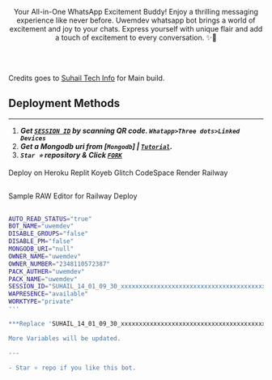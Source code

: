 
  <p align="center">Your All-in-One WhatsApp Excitement Buddy! Enjoy a thrilling messaging experience like never before. Uwemdev whatsapp bot brings a world of excitement and joy to your chats. Express yourself with unique flair and add a touch of excitement to every conversation. ✨🤖
  
  <br/><br/>
  
  Credits goes to <a href="https://github.com/SuhailTechInfo/">Suhail Tech Info</a> for Main build.</p>

  
  
 

 
## Deployment Methods
---
1. ***Get [`SESSION ID`](https://suhail-md-vtsf.onrender.com/scan)  by scanning QR code. `Whatapp>Three dots>Linked Devices`***
2.  ***Get a Mongodb uri from [`Mongodb`] | [`Tutorial`](https://youtu.be/4YEUtGlqkl4).***
3.  ***`Star ⭐` repository & Click [`FORK`](https://github.com/uwemdev/all-in-one-whatsapp-bot/fork)***

Deploy on
  Heroku
  Replit
  Koyeb
  Glitch
  CodeSpace
  Render
  Railway   

##

Sample RAW Editor for Railway Deploy

## 
```bash
AUTO_READ_STATUS="true"
BOT_NAME="uwemdev"
DISABLE_GROUPS="false"
DISABLE_PM="false"
MONGODB_URI="null"
OWNER_NAME="uwemdev"
OWNER_NUMBER="2348110572387"
PACK_AUTHER="uwemdev"
PACK_NAME="uwemdev"
SESSION_ID="SUHAIL_14_01_09_30_xxxxxxxxxxxxxxxxxxxxxxxxxxxxxxxxxxxxxxxxxxxxxxxxxxxxxxxxxxx"
WAPRESENCE="available"
WORKTYPE="private"
'''

***Replace 'SUHAIL_14_01_09_30_xxxxxxxxxxxxxxxxxxxxxxxxxxxxxxxxxxxxxxxxxxxxxxxxxxxxxxxxxxxx' with your scanned QR sent to your whatsapp number***

More Variables will be updated.

---

- Star ⭐ repo if you like this bot.




